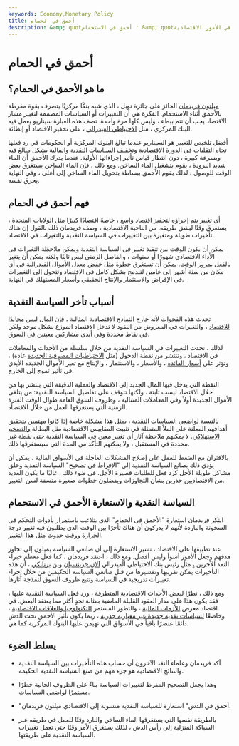 ```yaml
---
keywords: Economy,Monetary Policy
title: أحمق في الحمام
description: &amp; quot؛ أحمق في الاستحمام &amp; quot؛ يصف كيف يميل صانعو السياسات إلى تجاوز النتائج المرجوة لأنهم لا يأخذون في الحسبان التأخر في الأمور الاقتصادية.
---
```


# أحمق في الحمام
## ما هو الأحمق في الحمام؟

[ميلتون فريدمان](/milton-friedman) الحائز على جائزة نوبل ، الذي شبه بنكًا مركزيًا يتصرف بقوة مفرطة بالأحمق أثناء الاستحمام. الفكرة هي أن التغييرات أو السياسات المصممة لتغيير مسار الاقتصاد يجب أن تتم ببطء ، وليس كلها مرة واحدة. تصف هذه العبارة سيناريو يعمل فيه البنك المركزي ، مثل [الاحتياطي الفيدرالي](/federalreservebank) ، على تحفيز الاقتصاد أو إبطائه.

أفضل تلخيص للتعبير هو السيناريو عندما تبالغ البنوك المركزية أو الحكومات في رد فعلها تجاه التقلبات في الدورة الاقتصادية وتخفيف [السياسات](/fiscalpolicy) [النقدية](/monetarypolicy) والمالية بشكل مبالغ فيه وبسرعة كبيرة ، دون انتظار قياس تأثير إجراءاتها الأولية. عندما يدرك الأحمق أن الماء شديد البرودة ، يقوم بتشغيل الماء الساخن. ومع ذلك ، فإن الماء الساخن يستغرق بعض الوقت للوصول ، لذلك يقوم الأحمق ببساطة بتحويل الماء الساخن إلى أعلى ، وفي النهاية يحرق نفسه.

## فهم أحمق في الحمام

أي تغيير يتم إجراؤه لتحفيز اقتصاد واسع ، خاصةً اقتصادًا كبيرًا مثل الولايات المتحدة ، يستغرق وقتًا ليشق طريقه. من الناحية الاقتصادية ، وصف فريدمان ذلك بالقول إن هناك تأخيرات طويلة ومتغيرة بين التغييرات في السياسة النقدية والتغيرات في الاقتصاد.

يمكن أن يكون الوقت بين تنفيذ تغيير في السياسة النقدية ويمكن ملاحظة التغيرات في الأداء الاقتصادي شهورًا أو سنوات ، والفاصل الزمني ليس ثابتًا ولكنه يمكن أن يتغير بالفعل بمرور الوقت. يمكن أن تستغرق خطوة مثل خفض معدل الأموال الفيدرالية في أي مكان من ستة أشهر إلى عامين لتندمج بشكل كامل في الاقتصاد وتتحول إلى التغييرات في الإقراض والاستثمار والإنتاج الحقيقي وأسعار المستهلك في النهاية.

## أسباب تأخر السياسة النقدية

تحدث هذه الفجوات لأنه خارج النماذج الاقتصادية المثالية ، فإن المال ليس [محايدًا للاقتصاد](/neutrality_of_money) ، والتغيرات في المعروض من النقود لا تدخل الاقتصاد الموزع بشكل موحد ولكن في نقاط محددة وفي أيدي مشاركين معينين في السوق.

لذلك ، تحدث التغييرات في السياسة النقدية من خلال سلسلة من الأحداث والمعاملات في الاقتصاد ، وتنتشر من نقطة الدخول (مثل [الاحتياطيات المصرفية الجديدة](/bank-reserve) عادة) ، وتؤثر على [أسعار الفائدة](/interestrate) ، والأسعار ، والاستثمار ، والإنتاج مع تغير الأموال الجديدة الأيدي في تأثير تموج إلى الخارج.

النقطة التي يدخل فيها المال الجديد إلى الاقتصاد والعملية الدقيقة التي ينتشر بها من خلال الاقتصاد ليست ثابتة ، ولكنها تتوقف على تفاصيل السياسة النقدية: من يتلقى الأموال الجديدة أولاً وفي المعاملات المتتالية ، وظروف السوق العامة طوال الوقت الفترة الزمنية التي يستغرقها العمل من خلال الاقتصاد.

بالنسبة لواضعي السياسات النقدية ، يمثل هذا مشكلة خاصة إذا كانوا مهتمين بتحقيق أهدافهم المعلنة على الملأ المتمثلة في تثبيت المقاييس الاقتصادية مثل البطالة [والتضخم الاستهلاكي](/inflation). لا يمكنهم ملاحظة آثار أي تغيير معين في السياسة النقدية حتى نقطة غير محددة في المستقبل ، ولا يمكنهم التأكد من المدة التي سيستغرقها ذلك.

بالاقتران مع الضغط للعمل على إصلاح المشكلات العاجلة في الأسواق المالية ، يمكن أن يؤدي ذلك بصانع السياسة النقدية إلى "الإفراط في تصحيح" السياسة النقدية وخلق مشاكل طويلة الأجل كرد فعل للطلبات قصيرة الأجل. في ضوء ذلك ، غالبًا ما يكون العديد من الاقتصاديين حذرين بشأن التجاوزات ويفضلون خطوات صغيرة متسقة لسن التغيير.

## السياسة النقدية والاستعارة الأحمق في الاستحمام

ابتكر فريدمان استعارة "الأحمق في الحمام" الذي يتلاعب باستمرار بأدوات التحكم في السخونة والباردة لأنهم لا يدركون أن هناك تأخرًا بين الوقت الذي يطلبون فيه تغيير درجة الحرارة ووقت حدوث مثل هذا التغيير.

عند تطبيقها على الاقتصاد ، تشير الاستعارة إلى أن صانعي السياسة يميلون إلى تجاوز هدفهم وجعل الأمور أسوأ وليس أفضل. ومع ذلك ، اعتقد فريدمان ، كما فعل معظم خبراء النقد الآخرين [،](/monetarism) مثل رئيس بنك الاحتياطي الفيدرالي [آلان جرينسبان](/alangreenspan) وبن [برنانكي](/benbernanke) ، أن هذه التأخيرات يمكن تقريبها وتفسيرها من قبل صانعي السياسة الحكيمين من خلال إجراء تغييرات تدريجية في السياسة وتتبع ظروف السوق لنمذجة آثارها.

ومع ذلك ، نظرًا لبعض الأحداث الاقتصادية المتطرفة ، ورد فعل السياسة النقدية عليها ، فقد يكون هذا على مدار العقود القليلة الماضية بمثابة تحدٍ أكثر مما يعتقد البعض. في اقتصاد معرض [للأزمات المالية](/financial-crisis) ، والتطور المستمر [للتكنولوجيا والعلاقات الاقتصادية](/financial-innovation) ، وخاضعًا [لسياسات نقدية جديدة غير معيارية جذرية](/nonstandard-monetary-policy) ، ربما يكون تأثير الأحمق تحت الدش دائمًا عنصرًا باقياً في الأسواق التي تهيمن عليها البنوك المركزية كما هي.

## يسلط الضوء

- أكد فريدمان وعلماء النقد الآخرون أن حساب هذه التأخيرات بين السياسة النقدية والنتائج الاقتصادية هو جزء مهم من صنع السياسة النقدية الحكيمة.

- وهذا يجعل التصحيح المفرط لتغييرات السياسة بناءً على الظروف الحالية خطرًا مستمرًا لواضعي السياسات.

- "أحمق في الدش" استعارة للسياسة النقدية منسوبة إلى الاقتصادي ميلتون فريدمان.

- بالطريقة نفسها التي يستغرقها الماء الساخن والبارد وقتًا للعمل في طريقه عبر السباكة المنزلية إلى رأس الدش ، لذلك يستغرق الأمر وقتًا حتى تعمل تغييرات السياسة النقدية على طريقتها.

